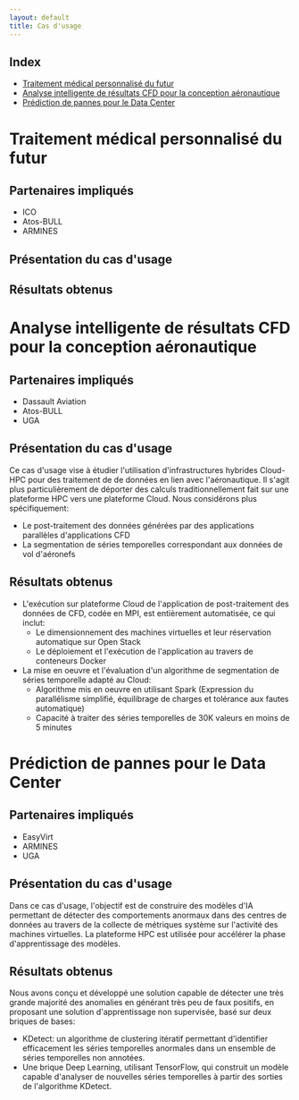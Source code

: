 ```yaml
---
layout: default
title: Cas d'usage
---
```


## Index

- [Traitement médical personnalisé du futur](#traitement-médical-personnalisé-du-futur)
- [Analyse intelligente de résultats CFD pour la conception aéronautique](#analyse-intelligente-de-résultats-cfd-pour-la-conception-aéronautique)
- [Prédiction de pannes pour le Data Center](#prédiction-de-pannes-pour-le-data-center)

# Traitement médical personnalisé du futur

## Partenaires impliqués

- ICO
- Atos-BULL
- ARMINES

## Présentation du cas d'usage

## Résultats obtenus

# Analyse intelligente de résultats CFD pour la conception aéronautique

## Partenaires impliqués

- Dassault Aviation
- Atos-BULL
- UGA

## Présentation du cas d'usage

Ce cas d'usage vise à étudier l'utilisation d'infrastructures hybrides Cloud-HPC pour des traitement de de données en lien avec l'aéronautique. Il s'agit plus particulièrement de déporter des calculs traditionnellement fait sur une plateforme HPC vers une plateforme Cloud. Nous considérons plus spécifiquement:

- Le post-traitement des données générées par des applications parallèles d'applications CFD
- La segmentation de séries temporelles correspondant aux données de vol d'aéronefs


## Résultats obtenus

- L'exécution sur plateforme Cloud de l'application de post-traitement des données de CFD, codée en MPI, est entièrement automatisée, ce qui inclut:
  - Le dimensionnement des machines virtuelles et leur réservation automatique sur Open Stack
  - Le déploiement et l'exécution de l'application au travers de conteneurs Docker
- La mise en oeuvre et l'évaluation d'un algorithme de segmentation de séries temporelle adapté au Cloud: 
  - Algorithme mis en oeuvre en utilisant Spark (Expression du parallélisme simplifié, équilibrage de charges et tolérance aux fautes automatique)
  - Capacité à traiter des séries temporelles de 30K valeurs en moins de 5 minutes
  
  
# Prédiction de pannes pour le Data Center

## Partenaires impliqués

- EasyVirt
- ARMINES
- UGA

## Présentation du cas d'usage

Dans ce cas d'usage, l'objectif est de construire des modèles d'IA
permettant de détecter des comportements anormaux dans des centres de
données au travers de la collecte de métriques système sur l'activité
des machines virtuelles. La plateforme HPC est utilisée pour accélérer
la phase d'apprentissage des modèles.


## Résultats obtenus

Nous avons conçu et développé une solution capable de détecter une très grande majorité des anomalies en générant très peu de faux positifs, en proposant une solution d'apprentissage non supervisée, basé sur deux briques de bases:

- KDetect: un algorithme de clustering itératif permettant d'identifier efficacement les séries temporelles anormales dans un ensemble de séries temporelles non annotées.
- Une brique Deep Learning, utilisant TensorFlow, qui construit un modèle capable d'analyser de nouvelles séries temporelles à partir des sorties de l'algorithme KDetect.
    
